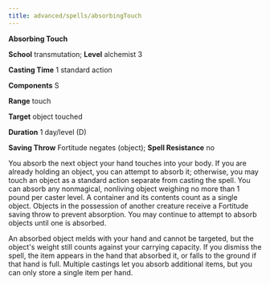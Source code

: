 ```yaml
---
title: advanced/spells/absorbingTouch
---
```

 **Absorbing Touch**

**School** transmutation; **Level** alchemist 3

**Casting Time** 1 standard action

**Components** S

**Range** touch

**Target** object touched

**Duration** 1 day/level (D)

**Saving Throw** Fortitude negates (object); **Spell Resistance** no

You absorb the next object your hand touches into your body. If you are already holding an object, you can attempt to absorb it; otherwise, you may touch an object as a standard action separate from casting the spell. You can absorb any nonmagical, nonliving object weighing no more than 1 pound per caster level. A container and its contents count as a single object. Objects in the possession of another creature receive a Fortitude saving throw to prevent absorption. You may continue to attempt to absorb objects until one is absorbed.

An absorbed object melds with your hand and cannot be targeted, but the object's weight still counts against your carrying capacity. If you dismiss the spell, the item appears in the hand that absorbed it, or falls to the ground if that hand is full. Multiple castings let you absorb additional items, but you can only store a single item per hand.


